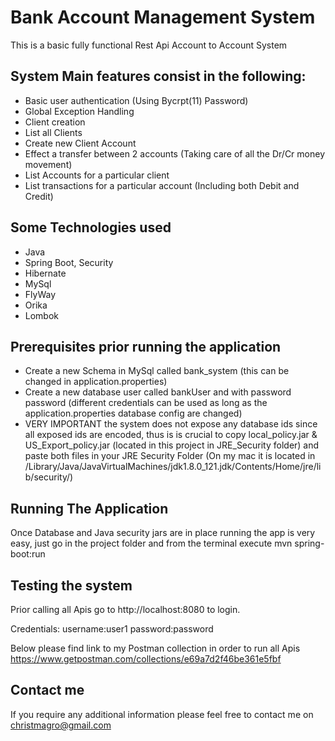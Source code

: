 # Bank Account Management System

This is a basic fully functional Rest Api Account to Account System
 
## System Main features consist in the following:

- Basic user authentication (Using Bycrpt(11) Password)
- Global Exception Handling
- Client creation 
- List all Clients
- Create new Client Account
- Effect a transfer between 2 accounts (Taking care of all the Dr/Cr money movement)
- List Accounts for a particular client
- List transactions for a particular account (Including both Debit and Credit) 

## Some Technologies used
- Java
- Spring Boot, Security
- Hibernate
- MySql
- FlyWay
- Orika
- Lombok


## Prerequisites prior running the application
- Create a new Schema in MySql called bank_system (this can be changed in application.properties)
- Create a new database user called bankUser and with password password (different credentials can be used as long as the application.properties database config are changed)
- VERY IMPORTANT the system does not expose any database ids since all exposed ids are encoded, thus is is crucial to copy local_policy.jar & US_Export_policy.jar (located in this project in JRE_Security folder) and paste both files in your JRE Security Folder (On my mac it is located in /Library/Java/JavaVirtualMachines/jdk1.8.0_121.jdk/Contents/Home/jre/lib/security/)


## Running The Application
Once Database and Java security jars are in place running the app is very easy, just go in the project folder and from the terminal execute mvn spring-boot:run

## Testing the system
Prior calling all Apis go to http://localhost:8080 to login. 

Credentials:
username:user1
password:password

Below please find link to my Postman collection in order to run all Apis
https://www.getpostman.com/collections/e69a7d2f46be361e5fbf


## Contact me
If you require any additional information please feel free to contact me on christmagro@gmail.com